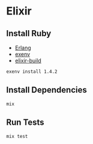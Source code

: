 # Elixir

## Install Ruby
- [Erlang](http://brewformulas.org/Erlang)
- [exenv](https://github.com/mururu/exenv)
- [elixir-build](https://github.com/mururu/elixir-build)

```
exenv install 1.4.2
```

## Install Dependencies

```
mix
```

## Run Tests

```
mix test
```
